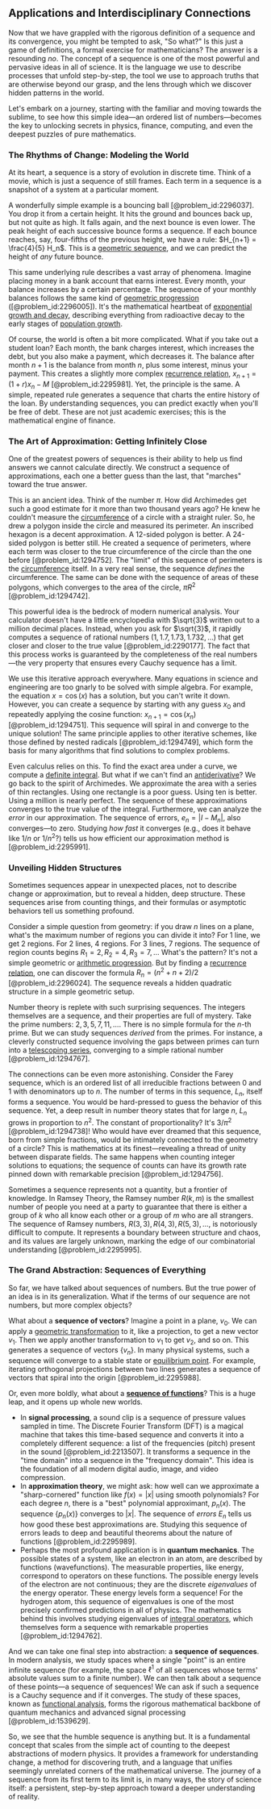 ## Applications and Interdisciplinary Connections

Now that we have grappled with the rigorous definition of a sequence and its convergence, you might be tempted to ask, "So what?" Is this just a game of definitions, a formal exercise for mathematicians? The answer is a resounding *no*. The concept of a sequence is one of the most powerful and pervasive ideas in all of science. It is the language we use to describe processes that unfold step-by-step, the tool we use to approach truths that are otherwise beyond our grasp, and the lens through which we discover hidden patterns in the world.

Let's embark on a journey, starting with the familiar and moving towards the sublime, to see how this simple idea—an ordered list of numbers—becomes the key to unlocking secrets in physics, finance, computing, and even the deepest puzzles of pure mathematics.

### The Rhythms of Change: Modeling the World

At its heart, a sequence is a story of evolution in discrete time. Think of a movie, which is just a sequence of still frames. Each term in a sequence is a snapshot of a system at a particular moment.

A wonderfully simple example is a bouncing ball [@problem_id:2296037]. You drop it from a certain height. It hits the ground and bounces back up, but not quite as high. It falls again, and the next bounce is even lower. The peak height of each successive bounce forms a sequence. If each bounce reaches, say, four-fifths of the previous height, we have a rule: $H_{n+1} = \frac{4}{5} H_n$. This is a [geometric sequence](@article_id:275886), and we can predict the height of *any* future bounce.

This same underlying rule describes a vast array of phenomena. Imagine placing money in a bank account that earns interest. Every month, your balance increases by a certain percentage. The sequence of your monthly balances follows the same kind of [geometric progression](@article_id:269976) ([@problem_id:2296005]). It's the mathematical heartbeat of [exponential growth and decay](@article_id:268011), describing everything from radioactive decay to the early stages of [population growth](@article_id:138617).

Of course, the world is often a bit more complicated. What if you take out a student loan? Each month, the bank charges interest, which increases the debt, but you also make a payment, which decreases it. The balance after month $n+1$ is the balance from month $n$, plus some interest, minus your payment. This creates a slightly more complex [recurrence relation](@article_id:140545), $x_{n+1} = (1+r)x_n - M$ [@problem_id:2295981]. Yet, the principle is the same. A simple, repeated rule generates a sequence that charts the entire history of the loan. By understanding sequences, you can predict exactly when you'll be free of debt. These are not just academic exercises; this is the mathematical engine of finance.

### The Art of Approximation: Getting Infinitely Close

One of the greatest powers of sequences is their ability to help us find answers we cannot calculate directly. We construct a sequence of approximations, each one a better guess than the last, that "marches" toward the true answer.

This is an ancient idea. Think of the number $\pi$. How did Archimedes get such a good estimate for it more than two thousand years ago? He knew he couldn't measure the [circumference](@article_id:263108) of a circle with a straight ruler. So, he drew a polygon inside the circle and measured its perimeter. An inscribed hexagon is a decent approximation. A 12-sided polygon is better. A 24-sided polygon is better still. He created a sequence of perimeters, where each term was closer to the true circumference of the circle than the one before [@problem_id:1294752]. The "limit" of this sequence of perimeters is the [circumference](@article_id:263108) itself. In a very real sense, the sequence *defines* the circumference. The same can be done with the sequence of areas of these polygons, which converges to the area of the circle, $\pi R^2$ [@problem_id:1294742].

This powerful idea is the bedrock of modern numerical analysis. Your calculator doesn't have a little encyclopedia with $\sqrt{3}$ written out to a million decimal places. Instead, when you ask for $\sqrt{3}$, it rapidly computes a sequence of rational numbers ($1, 1.7, 1.73, 1.732, \dots$) that get closer and closer to the true value [@problem_id:2290177]. The fact that this process works is guaranteed by the completeness of the real numbers—the very property that ensures every Cauchy sequence has a limit.

We use this iterative approach everywhere. Many equations in science and engineering are too gnarly to be solved with simple algebra. For example, the equation $x = \cos(x)$ has a solution, but you can't write it down. However, you can create a sequence by starting with any guess $x_0$ and repeatedly applying the cosine function: $x_{n+1} = \cos(x_n)$ [@problem_id:1294751]. This sequence will spiral in and converge to the unique solution! The same principle applies to other iterative schemes, like those defined by nested radicals [@problem_id:1294749], which form the basis for many algorithms that find solutions to complex problems.

Even calculus relies on this. To find the exact area under a curve, we compute a [definite integral](@article_id:141999). But what if we can't find an [antiderivative](@article_id:140027)? We go back to the spirit of Archimedes. We approximate the area with a series of thin rectangles. Using one rectangle is a poor guess. Using ten is better. Using a million is nearly perfect. The sequence of these approximations converges to the true value of the integral. Furthermore, we can analyze the *error* in our approximation. The sequence of errors, $e_n = |I - M_n|$, also converges—to zero. Studying *how fast* it converges (e.g., does it behave like $1/n$ or $1/n^2$?) tells us how efficient our approximation method is [@problem_id:2295991].

### Unveiling Hidden Structures

Sometimes sequences appear in unexpected places, not to describe change or approximation, but to reveal a hidden, deep structure. These sequences arise from counting things, and their formulas or asymptotic behaviors tell us something profound.

Consider a simple question from geometry: if you draw $n$ lines on a plane, what's the maximum number of regions you can divide it into? For 1 line, we get 2 regions. For 2 lines, 4 regions. For 3 lines, 7 regions. The sequence of region counts begins $R_1=2, R_2=4, R_3=7, \dots$ What's the pattern? It's not a simple geometric or [arithmetic progression](@article_id:266779). But by finding a [recurrence relation](@article_id:140545), one can discover the formula $R_n = (n^2 + n + 2)/2$ [@problem_id:2296024]. The sequence reveals a hidden quadratic structure in a simple geometric setup.

Number theory is replete with such surprising sequences. The integers themselves are a sequence, and their properties are full of mystery. Take the prime numbers: $2, 3, 5, 7, 11, \dots$. There is no simple formula for the $n$-th prime. But we can study sequences *derived* from the primes. For instance, a cleverly constructed sequence involving the gaps between primes can turn into a [telescoping series](@article_id:161163), converging to a simple rational number [@problem_id:1294767].

The connections can be even more astonishing. Consider the Farey sequence, which is an ordered list of all irreducible fractions between 0 and 1 with denominators up to $n$. The number of terms in this sequence, $L_n$, itself forms a sequence. You would be hard-pressed to guess the behavior of this sequence. Yet, a deep result in number theory states that for large $n$, $L_n$ grows in proportion to $n^2$. The constant of proportionality? It's $3/\pi^2$ [@problem_id:1294738]! Who would have ever dreamed that this sequence, born from simple fractions, would be intimately connected to the geometry of a circle? This is mathematics at its finest—revealing a thread of unity between disparate fields. The same happens when counting integer solutions to equations; the sequence of counts can have its growth rate pinned down with remarkable precision [@problem_id:1294756].

Sometimes a sequence represents not a quantity, but a frontier of knowledge. In Ramsey Theory, the Ramsey number $R(k, m)$ is the smallest number of people you need at a party to guarantee that there is either a group of $k$ who all know each other or a group of $m$ who are all strangers. The sequence of Ramsey numbers, $R(3,3), R(4,3), R(5,3), \dots$, is notoriously difficult to compute. It represents a boundary between structure and chaos, and its values are largely unknown, marking the edge of our combinatorial understanding [@problem_id:2295995].

### The Grand Abstraction: Sequences of Everything

So far, we have talked about sequences of numbers. But the true power of an idea is in its generalization. What if the terms of our sequence are not numbers, but more complex objects?

What about a **sequence of vectors**? Imagine a point in a plane, $v_0$. We can apply a [geometric transformation](@article_id:167008) to it, like a projection, to get a new vector $v_1$. Then we apply another transformation to $v_1$ to get $v_2$, and so on. This generates a sequence of vectors $\{v_n\}$. In many physical systems, such a sequence will converge to a stable state or [equilibrium point](@article_id:272211). For example, iterating orthogonal projections between two lines generates a sequence of vectors that spiral into the origin [@problem_id:2295988].

Or, even more boldly, what about a **[sequence of functions](@article_id:144381)**? This is a huge leap, and it opens up whole new worlds.
*   In **signal processing**, a sound clip is a sequence of pressure values sampled in time. The Discrete Fourier Transform (DFT) is a magical machine that takes this time-based sequence and converts it into a completely different sequence: a list of the frequencies (pitch) present in the sound [@problem_id:2213507]. It transforms a sequence in the "time domain" into a sequence in the "frequency domain". This idea is the foundation of all modern digital audio, image, and video compression.
*   In **approximation theory**, we might ask: how well can we approximate a "sharp-cornered" function like $f(x)=|x|$ using smooth polynomials? For each degree $n$, there is a "best" polynomial approximant, $p_n(x)$. The sequence $\{p_n(x)\}$ converges to $|x|$. The sequence of *errors* $E_n$ tells us how good these best approximations are. Studying this sequence of errors leads to deep and beautiful theorems about the nature of functions [@problem_id:2295989].
*   Perhaps the most profound application is in **quantum mechanics**. The possible states of a system, like an electron in an atom, are described by functions (wavefunctions). The measurable properties, like energy, correspond to operators on these functions. The possible energy levels of the electron are not continuous; they are the discrete *eigenvalues* of the energy operator. These energy levels form a sequence! For the hydrogen atom, this sequence of eigenvalues is one of the most precisely confirmed predictions in all of physics. The mathematics behind this involves studying eigenvalues of [integral operators](@article_id:187196), which themselves form a sequence with remarkable properties [@problem_id:1294762].

And we can take one final step into abstraction: a **sequence of sequences**. In modern analysis, we study spaces where a single "point" is an entire infinite sequence (for example, the space $\ell^1$ of all sequences whose terms' absolute values sum to a finite number). We can then talk about a sequence of these points—a sequence of sequences! We can ask if such a sequence is a Cauchy sequence and if it converges. The study of these spaces, known as [functional analysis](@article_id:145726), forms the rigorous mathematical backbone of quantum mechanics and advanced signal processing [@problem_id:1539629].

So, we see that the humble sequence is anything but. It is a fundamental concept that scales from the simple act of counting to the deepest abstractions of modern physics. It provides a framework for understanding change, a method for discovering truth, and a language that unifies seemingly unrelated corners of the mathematical universe. The journey of a sequence from its first term to its limit is, in many ways, the story of science itself: a persistent, step-by-step approach toward a deeper understanding of reality.